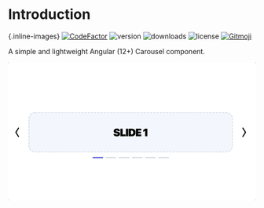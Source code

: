 # Introduction

{.inline-images}
[![CodeFactor](https://www.codefactor.io/repository/github/marcreichel/angular-carousel/badge)](https://www.codefactor.io/repository/github/marcreichel/angular-carousel)
![version](https://img.shields.io/npm/v/@marcreichel/angular-carousel)
![downloads](https://img.shields.io/npm/dt/@marcreichel/angular-carousel)
![license](https://img.shields.io/npm/l/@marcreichel/angular-carousel)
[![Gitmoji](https://img.shields.io/badge/gitmoji-%20😜%20😍-FFDD67.svg)](https://gitmoji.dev)

A simple and lightweight Angular (12+) Carousel component.

![Demo](art/demo.gif)
